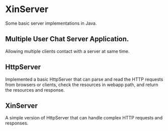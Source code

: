 # XinServer	
Some basic server implementations in Java.  
## Multiple User Chat Server Application.  
Allowing multiple clients contact with a server at same time.  
## HttpServer
Implemented a basic HttpServer that can parse and read the HTTP requests from browsers or clients, check the resources in webapp path, and return the resources and response.  
## XinServer  
A simple version of HttpServer that can handle complex HTTP requests and responses.
